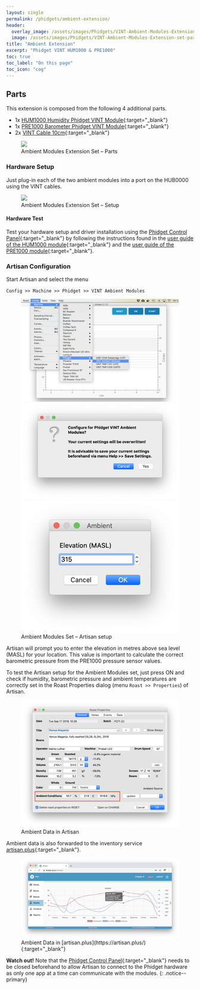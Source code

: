 ```yaml
---
layout: single
permalink: /phidgets/ambient-extension/
header:
  overlay_image: /assets/images/Phidgets/VINT-Ambient-Modules-Extension-set-parts.JPG
  image: /assets/images/Phidgets/VINT-Ambient-Modules-Extension-set-parts.JPG
title: "Ambient Extension"
excerpt: "Phidget VINT HUM1000 & PRE1000"
toc: true
toc_label: "On this page"
toc_icon: "cog"
---
```


## Parts

This extension is composed from the following 4 additional parts.

- 1x [HUM1000 Humidity Phidget VINT Module](https://www.phidgets.com/?tier=3&catid=14&pcid=12&prodid=644){:target="_blank"}
- 1x [PRE1000 Barometer Phidget VINT Module](https://www.phidgets.com/?tier=3&catid=7&pcid=5&prodid=719){:target="_blank"}
- 2x [VINT Cable 10cm](https://www.phidgets.com/?tier=3&catid=30&pcid=26&prodid=153){:target="_blank"}

<figure class="full">
    <a href="/assets/images/Phidgets/VINT-Ambient-Modules-Extension-set-parts.JPG"><img src="/assets/images/Phidgets/VINT-Ambient-Modules-Extension-set-parts.JPG"></a>
    <figcaption>Ambient Modules Extension Set – Parts</figcaption>
</figure>

### Hardware Setup

Just plug-in each of the two ambient modules into a port on the HUB0000 using the VINT cables.

<figure class="full">
    <a href="/assets/images/Phidgets/VINT-Ambient-Modules-Extension-set-hadware-setup.JPG"><img src="/assets/images/Phidgets/VINT-Ambient-Modules-Extension-set-hadware-setup.JPG"></a>
    <figcaption>Ambient Modules Extension Set – Setup </figcaption>
</figure>

#### Hardware Test

Test your hardware setup and driver installation using the [Phidget Control Panel](https://www.phidgets.com/docs/Phidget_Control_Panel){:target="_blank"} by following the instructions found in the [user guide of the HUM1000 module](https://www.phidgets.com/?tier=3&catid=14&pcid=12&prodid=644){:target="_blank"} and the [user guide of the PRE1000 module](https://www.phidgets.com/?tier=3&catid=7&pcid=5&prodid=719){:target="_blank"}.


### Artisan Configuration

Start Artisan and select the menu 

```
Config >> Machine >> Phidget >> VINT Ambient Modules
```

<figure class="third">
    <a href="/assets/images/Phidgets/machine-setup-ambient.png"><img src="/assets/images/Phidgets/machine-setup-ambient.png"></a>
    <a href="/assets/images/Phidgets/machine-setup-ambient-confirmation.png"><img src="/assets/images/Phidgets/machine-setup-ambient-confirmation.png"></a>
    <a href="/assets/images/Phidgets/machine-setup-masl.png"><img src="/assets/images/Phidgets/machine-setup-masl.png"></a>
    <figcaption>Ambient Modules Set – Artisan setup</figcaption>
</figure>

Artisan will prompt you to enter the elevation in metres above sea level (MASL) for your location. This value is important to calculate the correct barometric pressure from the PRE1000 pressure sensor values.

To test the Artisan setup for the Ambient Modules set, just press ON and check if humidity, barometric pressure and ambient temperatures are correctly set in the Roast Properties dialog (menu `Roast >> Properties`) of Artisan.

<figure class="full">
    <a href="/assets/images/Phidgets/artisan-ambient-data.png"><img src="/assets/images/Phidgets/artisan-ambient-data.png"></a>
    <figcaption>Ambient Data in Artisan</figcaption>
</figure>

Ambient data is also forwarded to the inventory service [artisan.plus](https://artisan.plus/){:target="_blank"}.

<figure class="full">
    <a href="/assets/images/Phidgets/plus-ambient-data.png"><img src="/assets/images/Phidgets/plus-ambient-data.png"></a>
    <figcaption>Ambient Data in [artisan.plus](https://artisan.plus/){:target="_blank"}</figcaption>
</figure>

**Watch out!** 
Note that the [Phidget Control Panel](https://www.phidgets.com/docs/Phidget_Control_Panel){:target="_blank"} needs to be closed beforehand to allow Artisan to connect to the Phidget hardware as only one app at a time can communicate with the modules.
{: .notice--primary}